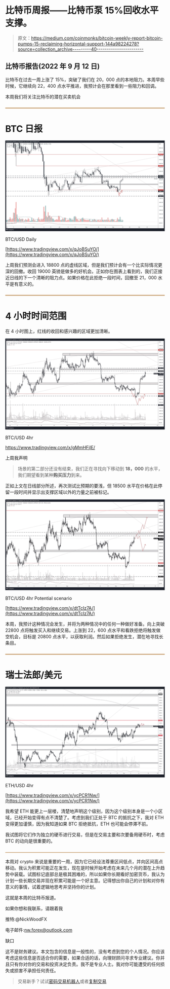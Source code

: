 # 比特币周报——比特币泵 15%回收水平支撑。

> 原文：<https://medium.com/coinmonks/bitcoin-weekly-report-bitcoin-pumps-15-reclaiming-horizontal-support-144a98224278?source=collection_archive---------40----------------------->

## 比特币报告(2022 年 9 月 12 日)

比特币在过去一周上涨了 15%，突破了我们在 20，000 点的本地阻力。本周早些时候，它继续向 22，400 点水平推进，我预计会在那里看到一些阻力和回调。

本周我们将关注比特币的潜在买卖机会

![](img/165332854e0e652c52da6c8e9a93c0b9.png)

# BTC 日报

![](img/129c4e7b6048cfb0d226308a373d6e04.png)

BTC/USD Daily

[https://www.tradingview.com/x/qJoBSuYO/](https://www.tradingview.com/x/qJoBSuYO/)

上周我们预测会进入 18800 点的虚线区域，但是我们预计会有一个比实际情况更深的回撤。收回 19000 英镑是做多的好机会。正如你在图表上看到的，我们正接近日线的下一个清晰的阻力点。如果价格在此拒绝一段时间，回撤至 21，000 水平是有意义的。

![](img/41bcf3537e8ba1c6e85c86c32abf4f26.png)

# 4 小时时间范围

在 4 小时图上，红线的收回和感兴趣的区域更加清晰。

![](img/7d2c7f2f64bc21ba30366592a9eb1c02.png)

BTC/USD 4hr

https://www.tradingview.com/x/gMmHFjlE/

上周我声明

> 场景的第二部分还没有结束，我们正在寻找向下移动到 **18，000** 的水平，我们期望看到某种**购买压力**到来。

正如上文在日线部分所述，再次测试比预期的要浅，但 18500 水平在价格在此停留一段时间并显示出支撑区域以外的力量之前被标记。

![](img/8023c959f926f252e5e7d8fd9eb0ed27.png)

BTC/USD 4hr Potential scenario

[https://www.tradingview.com/x/dtTcIz7A/](https://www.tradingview.com/x/dtTcIz7A/)

本周，我预计这种情况会发生，并将为两种情况中的任何一种做好准备。向上突破 22800 点将触发买入和继续交易。上涨到 22，600 点水平和看跌拒绝将触发做空机会，目标是 20800 点水平，以获取利润。然后如果拒绝发生，潜在地寻找长条目。

![](img/a74aa059cfb4e1a3cff689a68f2acb08.png)

# 瑞士法郎/美元

![](img/bb4e9ba1b657caa4321d197745d1a7fd.png)

ETH/USD 4hr

[https://www.tradingview.com/x/ycPCR1Nw/](https://www.tradingview.com/x/ycPCR1Nw/)

我希望 ETH 能更上一层楼，清楚地声明这个级别，因为这个级别本身是一个小区域，已经开始变得有点不清楚了。考虑到我们正处于 BTC 的抵抗之下，我对 ETH 变得更加谨慎，因为我知道如果 BTC 拒绝抵抗，ETH 也可能会停滞不前。

我试图将它们作为独立的硬币进行交易，但是在交易主要和次要备用硬币时，考虑 BTC 的动向是很重要的。

![](img/2507cf6e1b50e57a43459a25222c23a5.png)

本周对 crypto 来说是重要的一周，因为它已经设法尊重区间低点，并向区间高点移动。我认为积累可能正在发生，现在是时候开始考虑在未来几个月的潜在上升趋势中装载。试图标记底部总是极其困难的，所以如果你长期看好加密货币，我认为计划一些长期交易并现在积累可能是一个好主意。记得想出你自己的计划和对你有意义的事情，试着逻辑地思考并坚持你的计划。

这就是本周的比特币报道。

如果你想和我联系，请跟着我

推特:@NickWoodFX

电子邮件:nw.forex@outlook.com

缺口

这不是财务建议。本文包含的信息是一般性的，没有考虑到您的个人情况。你应该考虑这些信息是否适合你的需要，如果合适的话，向理财顾问寻求专业建议。你并且只有你对你的交易和投资决定负责。我不是专业人士。我对你可能遭受的任何损失或损害不承担任何责任。

> 交易新手？试试[密码交易机器人](/coinmonks/crypto-trading-bot-c2ffce8acb2a)或者[复制交易](/coinmonks/top-10-crypto-copy-trading-platforms-for-beginners-d0c37c7d698c)